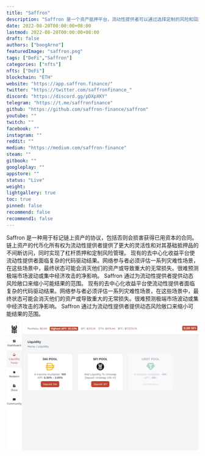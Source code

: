 ```yaml
---
title: "Saffron"
description: "Saffron 是一个资产抵押平台，流动性提供者可以通过选择定制的风险和回报概况来获得动态风险敞口."
date: 2022-08-20T00:00:00+08:00
lastmod: 2022-08-20T00:00:00+08:00
draft: false
authors: ["boogArno"]
featuredImage: "saffron.png"
tags: ["DeFi","Saffron"]
categories: ["nfts"]
nfts: ["DeFi"]
blockchain: "ETH"
website: "https://app.saffron.finance/"
twitter: "https://twitter.com/saffronfinance_"
discord: "https://discord.gg/pDXpXKY"
telegram: "https://t.me/saffronfinance"
github: "https://github.com/saffron-finance/saffron"
youtube: ""
twitch: ""
facebook: ""
instagram: ""
reddit: ""
medium: "https://medium.com/saffron-finance"
steam: ""
gitbook: ""
googleplay: ""
appstore: ""
status: "Live"
weight: 
lightgallery: true
toc: true
pinned: false
recommend: false
recommend1: false
---
```

Saffron 是一种用于标记链上资产的协议，包括否则会损害获得已用资本的合同。链上资产的代币化所有权为流动性提供者提供了更大的灵活性和对其基础抵押品的不间断访问，同时实现了杠杆质押和定制风险管理。
现有的去中心化收益平台使流动性提供者面临复杂的代码驱动结果。网络参与者必须评估一系列灾难性场景，在这些场景中，最终状态可能会消灭他们的资产或导致重大的无常损失。很难预测极端市场波动或集中经济攻击的净影响。 Saffron 通过为流动性提供者提供动态风险敞口来缩小可能结果的范围。
现有的去中心化收益平台使流动性提供者面临复杂的代码驱动结果。网络参与者必须评估一系列灾难性场景，在这些场景中，最终状态可能会消灭他们的资产或导致重大的无常损失。很难预测极端市场波动或集中经济攻击的净影响。 Saffron 通过为流动性提供者提供动态风险敞口来缩小可能结果的范围。

![saffron-dapp-defi-ethereum-image2_4234f5db733c7d07e31be13f076ecfe0](saffron-dapp-defi-ethereum-image2_4234f5db733c7d07e31be13f076ecfe0.png)